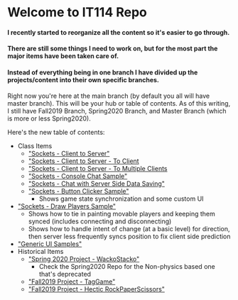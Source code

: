 # Welcome to IT114 Repo
#### I recently started to reorganize all the content so it's easier to go through. 
#### There are still some things I need to work on, but for the most part the major items have been taken care of.
#### Instead of everything being in one branch I have divided up the projects/content into their own specific branches.

Right now you're here at the main branch (by default you all will have master branch).
This will be your hub or table of contents.
As of this writing, I still have Fall2019 Branch, Spring2020 Branch, and Master Branch (which is more or less Spring2020).

Here's the new table of contents:
- Class Items
  - ["Sockets - Client to Server"](https://github.com/MattToegel/IT114/tree/SocketSample_C2S)
  - ["Sockets - Client to Server - To Client](https://github.com/MattToegel/IT114/tree/SocketSample_C2S2C)
  - ["Sockets - Client to Server - To Multiple Clients](https://github.com/MattToegel/IT114/tree/SocketSample_C2S2MC)
  - ["Sockets - Console Chat Sample"](https://github.com/MattToegel/IT114/tree/SocketSample_Chat)
  - ["Sockets - Chat with Server Side Data Saving"](https://github.com/MattToegel/IT114/tree/SocketSample_Chat_ServerSaves)
  - ["Sockets - Button Clicker Sample"](https://github.com/MattToegel/IT114/tree/SocketSample_Btn_Clicker)
    - Shows game state synchronization and some custom UI
 - ["Sockets - Draw Players Sample"](https://github.com/MattToegel/IT114/tree/SocketSample_Draw_Players)
    - Shows how to tie in painting movable players and keeping them synced (includes connecting and disconnecting)
    - Shows how to handle intent of change (at a basic level) for direction, then server less frequently syncs position to fix client side prediction
- ["Generic UI Samples"](https://github.com/MattToegel/IT114/tree/GenericUISamples)
- Historical Items
  - ["Spring 2020 Project - WackoStacko"](https://github.com/MattToegel/IT114/tree/WackoStackoPhysics)
    - Check the Spring2020 Repo for the Non-physics based one that's deprecated
  - ["Fall2019 Project - TagGame"](https://github.com/MattToegel/IT114/tree/Fall2019-TagGame)
  - ["Fall2019 Project - Hectic RockPaperScissors"](https://github.com/MattToegel/IT114/tree/Fall2019-HecticRPS)

